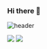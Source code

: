 ### Hi there 👋
![header](https://capsule-render.vercel.app/api?type=waving&color=auto&height=300&section=header&text=siajin&fontSize=90&animation=fadeIn&fontAlignY=38&desc=who%20just%20like%20coding&descAlignY=52&descAlign=65)


<img id="python" src="https://img.shields.io/static/v1?style=for-the-badge&message=Python&color=3776AB&logo=Python&logoColor=FFFFFF&label="/>
<img id="html" src="https://img.shields.io/static/v1?style=for-the-badge&message=HTML5&color=E34F26&logo=HTML5&logoColor=FFFFFF&label="/>

<!--
**Dongpari/Dongpari** is a ✨ _special_ ✨ repository because its `README.md` (this file) appears on your GitHub profile.

Here are some ideas to get you started:

- 🔭 I’m currently working on ...
- 🌱 I’m currently learning ...
- 👯 I’m looking to collaborate on ...
- 🤔 I’m looking for help with ...
- 💬 Ask me about ...
- 📫 How to reach me: ...
- 😄 Pronouns: ...
- ⚡ Fun fact: ...
-->

